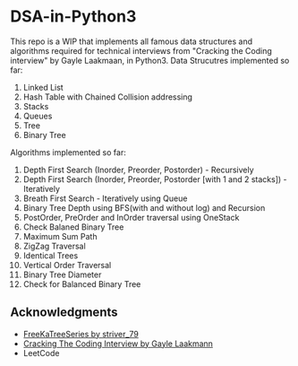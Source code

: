 # DSA-in-Python3
This repo is a WIP that implements all famous data structures and algorithms required for technical interviews from "Cracking the Coding interview" by Gayle Laakmaan, in Python3.
Data Strucutres implemented so far:
1. Linked List
2. Hash Table with Chained Collision addressing
3. Stacks
4. Queues
5. Tree
6. Binary Tree


Algorithms implemented so far:
1. Depth First Search (Inorder, Preorder, Postorder) - Recursively 
2. Depth First Search (Inorder, Preorder, Postorder [with 1 and 2 stacks]) - Iteratively
3. Breath First Search - Iteratively using Queue
4. Binary Tree Depth using BFS(with and without log) and Recursion
5. PostOrder, PreOrder and InOrder traversal using OneStack
6. Check Balaned Binary Tree
7. Maximum Sum Path
8. ZigZag Traversal
9. Identical Trees
10. Vertical Order Traversal
11. Binary Tree Diameter
12. Check for Balanced Binary Tree


<h2>Acknowledgments</h2>

* [FreeKaTreeSeries by striver_79](https://www.youtube.com/watch?v=OYqYEM1bMK8&list=PLgUwDviBIf0q8Hkd7bK2Bpryj2xVJk8Vk)
* [Cracking The Coding Interview by Gayle Laakmann](https://www.amazon.com/Cracking-Coding-Interview-Programming-Questions/dp/0984782850/ref=sr_1_1?crid=285YLECW3RR0C&keywords=cracking+the+coding+interview&qid=1640107650&sprefix=cracking+the+co%2Caps%2C140&sr=8-1)
* LeetCode
